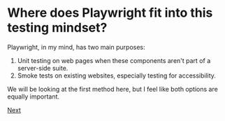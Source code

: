 # Where does Playwright fit into this testing mindset?

Playwright, in my mind, has two main purposes:

1. Unit testing on web pages when these components aren't part of a server-side suite.
2. Smoke tests on existing websites, especially testing for accessibility. 

We will be looking at the first method here, but I feel like both options are equally important.

[Next](./soapbox.md)